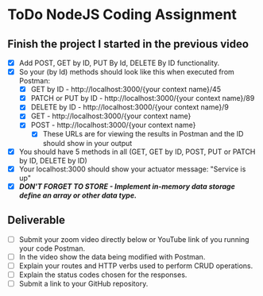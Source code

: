 # ToDo NodeJS Coding Assignment

## Finish the project I started in the previous video

- [x] Add POST, GET by ID, PUT By Id, DELETE By ID functionality.
- [x] So your (by Id) methods should look like this when executed from Postman:
  - [x] GET by ID - http://localhost:3000/{your context name}/45
  - [x] PATCH or PUT  by ID - http://localhost:3000/{your context name}/89
  - [x] DELETE by ID - http://localhost:3000/{your context name}/9
  - [x] GET - http://localhost:3000/{your context name}
  - [x] POST - http://localhost:3000/{your context name}
    - [x] These URLs are for viewing the results in Postman and the ID should show in your output
- [x] You should have 5 methods in all (GET, GET by ID, POST, PUT or PATCH by ID, DELETE by ID)
- [x] Your localhost:3000 should show your actuator message: "Service is up"
- [x] ***DON'T FORGET TO STORE - Implement in-memory data storage define an array or other data type.***

## Deliverable

- [ ] Submit your zoom video directly below or YouTube link of you running your code Postman.
- [ ] In the video show the data being modified with Postman.
- [ ] Explain your routes and HTTP verbs used to perform CRUD operations.
- [ ] Explain the status codes chosen for the responses.
- [ ] Submit a link to your GitHub repository.